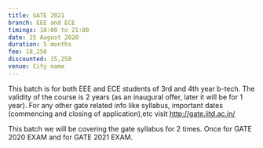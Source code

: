 ```yaml
---
title: GATE 2021
branch: EEE and ECE
timings: 18:00 to 21:00
date: 25 August 2020
duration: 5 months
fee: 18,250
discounted: 15,250
venue: City name
---
```


This batch is for both EEE and ECE students of 3rd and 4th year b-tech. The validity of the course is 2 years (as an inaugural offer, later it will be for 1 year). For any other gate related info like syllabus, important dates (commencing and closing of application),etc visit http://gate.iitd.ac.in/

This batch we will be covering the gate syllabus for 2 times. Once for GATE 2020 EXAM and for GATE 2021 EXAM.